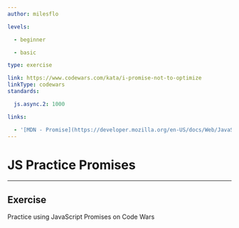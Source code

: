 ```yaml
---
author: milesflo

levels:

  - beginner

  - basic

type: exercise

link: https://www.codewars.com/kata/i-promise-not-to-optimize
linkType: codewars
standards:

  js.async.2: 1000

links:

  - '[MDN - Promise](https://developer.mozilla.org/en-US/docs/Web/JavaScript/Reference/Global_Objects/Promise)'
---
```


# JS Practice Promises

---
## Exercise

Practice using JavaScript Promises on Code Wars
